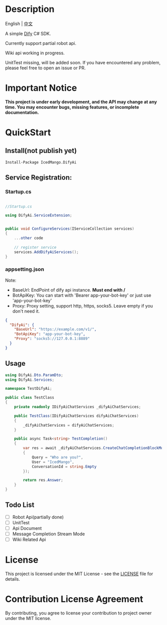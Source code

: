 # Description
English | [中文](./README.zh-CN.md)

A simple [Dify](https://dify.ai/) C# SDK.

Currently support partial robot api.

Wiki api working in progress.

UnitTest missing, will be added soon. If you have encountered any problem, please feel free to open an issue or PR.

# Important Notice

**This project is under early development, and the API may change at any time. You may encounter bugs, missing features, or incomplete documentation.**

# QuickStart

## Install(not publish yet)

```
Install-Package IcedMango.DifyAi 
```

## Service Registration:
### Startup.cs
```csharp

//Startup.cs

using DifyAi.ServiceExtension;


public void ConfigureServices(IServiceCollection services)
{
    ...other code
    
    // register service
    services.AddDifyAiServices();
}

```

### appsetting.json

Note: 
- BaseUrl: EndPoint of dify api instance. **Must end with /**
- BotApiKey: You can start with 'Bearer app-your-bot-key' or just use 'app-your-bot-key'
- Proxy: Proxy setting, support http, https, socks5. Leave empty if you don't need it.

```json
{
  "DifyAi": {
    "BaseUrl": "https://example.com/v1/", 
    "BotApiKey": "app-your-bot-key",
    "Proxy": "socks5://127.0.0.1:8889"
  }
}
```

## Usage

```csharp
using DifyAi.Dto.ParamDto;
using DifyAi.Services;

namespace TestDifyAi;

public class TestClass
{
    private readonly IDifyAiChatServices _difyAiChatServices;

    public TestClass(IDifyAiChatServices difyAiChatServices)
    {
        _difyAiChatServices = difyAiChatServices;
    }

    public async Task<string> TestCompletion()
    {
        var res = await _difyAiChatServices.CreateChatCompletionBlockModeAsync(new Dify_CreateChatCompletionParamDto()
        {
            Query = "Who are you?",
            User = "IcedMango",
            ConversationId = string.Empty
        });

        return res.Answer;
    }
}


```


## Todo List
- [ ] Robot Api(partially done)
- [ ] UnitTest
- [ ] Api Document
- [ ] Message Completion Stream Mode
- [ ] Wiki Related Api

# License
This project is licensed under the MIT License - see the [LICENSE](./LICENSE) file for details.

# Contribution License Agreement
By contributing, you agree to license your contribution to project owner under the MIT license.
